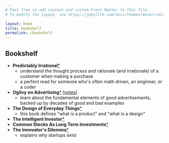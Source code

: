 ```yaml
---
# Feel free to add content and custom Front Matter to this file.
# To modify the layout, see https://jekyllrb.com/docs/themes/#overriding-theme-defaults

layout: home
title: bookshelf
permalink: /bookshelf
---
```


## Bookshelf

- **Predictably Irrational**[*](https://www.bookdepository.com/Predictably-Irrational-Revised-Dr-Dan-Ariely/9780062018205)
  - understand the thought process and rationale (and irrationale) of a customer when making a purchase
  - a perfect read for someone who's often math driven, an enginner, or a coder
- **Ogilvy on Advertising**[*](https://www.bookdepository.com/Ogilvy-on-Advertising-David-Ogilvy/9781853756153) [[notes](/notes/ogilvy-on-ads)] 
  - learn about the fundamental elements of good advertisements, backed up by decades of good and bad examples
- **The Design of Everyday Things**[*](https://www.bookdepository.com/Design-Everyday-Things-Donald-Norman/9780465050659)
  - this book defines "what is a product" and "what is a design"
- **The Intelligent Investor**[*](https://www.bookdepository.com/Intelligent-Investor-Benjamin-Graham/9780060555665)
- **Common Stocks As Long Term Investments**[*](https://www.bookdepository.com/Common-Stocks-Long-Term-Investments-Edgar-Lawrence-Smith/9781614273325)
- **The Innovator's Dilemma**[*](https://www.bookdepository.com/Innovators-Dilemma-Clayton-M-Christensen/9780062060242)
  - explains why startups exist
